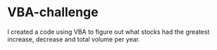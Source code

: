 # VBA-challenge

I created a code using VBA to figure out what stocks had the greatest increase, decrease and total volume per year.
